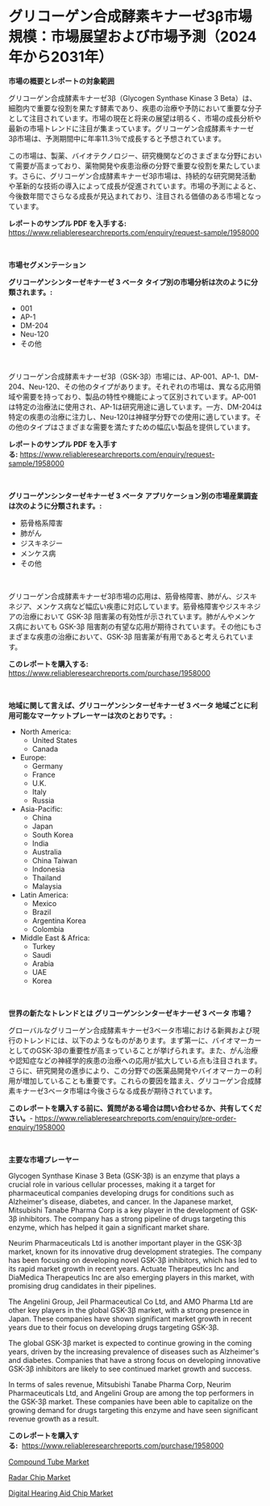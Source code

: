 <p><h1>グリコーゲン合成酵素キナーゼ3β市場規模：市場展望および市場予測（2024年から2031年）</h1></p><p><strong>市場の概要とレポートの対象範囲</strong></p>
<p><p>グリコーゲン合成酵素キナーゼ3β（Glycogen Synthase Kinase 3 Beta）は、細胞内で重要な役割を果たす酵素であり、疾患の治療や予防において重要な分子として注目されています。市場の現在と将来の展望は明るく、市場の成長分析や最新の市場トレンドに注目が集まっています。グリコーゲン合成酵素キナーゼ3β市場は、予測期間中に年率11.3％で成長すると予想されています。</p><p>この市場は、製薬、バイオテクノロジー、研究機関などのさまざまな分野において需要が高まっており、薬物開発や疾患治療の分野で重要な役割を果たしています。さらに、グリコーゲン合成酵素キナーゼ3β市場は、持続的な研究開発活動や革新的な技術の導入によって成長が促進されています。市場の予測によると、今後数年間でさらなる成長が見込まれており、注目される価値のある市場となっています。</p></p>
<p><strong>レポートのサンプル PDF を入手する:</strong> <a href="https://www.reliableresearchreports.com/enquiry/request-sample/1958000">https://www.reliableresearchreports.com/enquiry/request-sample/1958000</a></p>
<p>&nbsp;</p>
<p><strong>市場セグメンテーション</strong></p>
<p><strong>グリコーゲンシンターゼキナーゼ 3 ベータ タイプ別の市場分析は次のように分類されます。:</strong></p>
<p><ul><li>001</li><li>AP-1</li><li>DM-204</li><li>Neu-120</li><li>その他</li></ul></p>
<p>&nbsp;</p>
<p><p>グリコーゲン合成酵素キナーゼ3β（GSK-3β）市場には、AP-001、AP-1、DM-204、Neu-120、その他のタイプがあります。それぞれの市場は、異なる応用領域や需要を持っており、製品の特性や機能によって区別されています。AP-001は特定の治療法に使用され、AP-1は研究用途に適しています。一方、DM-204は特定の疾患の治療に注力し、Neu-120は神経学分野での使用に適しています。その他のタイプはさまざまな需要を満たすための幅広い製品を提供しています。</p></p>
<p><strong>レポートのサンプル PDF を入手する:</strong>&nbsp;<a href="https://www.reliableresearchreports.com/enquiry/request-sample/1958000">https://www.reliableresearchreports.com/enquiry/request-sample/1958000</a></p>
<p>&nbsp;</p>
<p><strong> グリコーゲンシンターゼキナーゼ 3 ベータ アプリケーション別の市場産業調査は次のように分類されます。:</strong></p>
<p><ul><li>筋骨格系障害</li><li>肺がん</li><li>ジスキネジー</li><li>メンケス病</li><li>その他</li></ul></p>
<p>&nbsp;</p>
<p><p>グリコーゲン合成酵素キナーゼ3β市場の応用は、筋骨格障害、肺がん、ジスキネジア、メンケス病など幅広い疾患に対応しています。筋骨格障害やジスキネジアの治療において GSK-3β 阻害薬の有効性が示されています。肺がんやメンケス病においても GSK-3β 阻害剤の有望な応用が期待されています。その他にもさまざまな疾患の治療において、GSK-3β 阻害薬が有用であると考えられています。</p></p>
<p><strong>このレポートを購入する:</strong>&nbsp; <a href="https://www.reliableresearchreports.com/purchase/1958000">https://www.reliableresearchreports.com/purchase/1958000</a></p>
<p>&nbsp;</p>
<p><strong>地域に関して言えば、グリコーゲンシンターゼキナーゼ 3 ベータ 地域ごとに利用可能なマーケットプレーヤーは次のとおりです。:</strong></p>
<p><ul>
    <li>
        North America:
        <ul>
            <li>United States</li>
            <li>Canada</li>
        </ul>
    </li>
    <li>
        Europe:
        <ul>
            <li>Germany</li>
            <li>France</li>
            <li>U.K.</li>
            <li>Italy</li>
            <li>Russia</li>
        </ul>
    </li>
    <li>
        Asia-Pacific:
        <ul>
            <li>China</li>
            <li>Japan</li>
            <li>South Korea</li>
            <li>India</li>
            <li>Australia</li>
            <li>China Taiwan</li>
            <li>Indonesia</li>
            <li>Thailand</li>
            <li>Malaysia</li>
        </ul>
    </li>
    <li>
        Latin America:
        <ul>
            <li>Mexico</li>
            <li>Brazil</li>
            <li>Argentina Korea</li>
            <li>Colombia</li>
        </ul>
    </li>
    <li>
        Middle East & Africa:
        <ul>
            <li>Turkey</li>
            <li>Saudi</li>
            <li>Arabia</li>
            <li>UAE</li>
            <li>Korea</li>
        </ul>
    </li>
    </ul></p>
<p>&nbsp;</p>
<p><strong>世界の新たなトレンドとは グリコーゲンシンターゼキナーゼ 3 ベータ 市場？</strong></p>
<p><p>グローバルなグリコーゲン合成酵素キナーゼ3ベータ市場における新興および現行のトレンドには、以下のようなものがあります。まず第一に、バイオマーカーとしてのGSK-3βの重要性が高まっていることが挙げられます。また、がん治療や認知症などの神経学的疾患の治療への応用が拡大している点も注目されます。さらに、研究開発の進歩により、この分野での医薬品開発やバイオマーカーの利用が増加していることも重要です。これらの要因を踏まえ、グリコーゲン合成酵素キナーゼ3ベータ市場は今後さらなる成長が期待されています。</p></p>
<p><strong>このレポートを購入する前に、質問がある場合は問い合わせるか、共有してください。</strong>- <a href="https://www.reliableresearchreports.com/enquiry/pre-order-enquiry/1958000">https://www.reliableresearchreports.com/enquiry/pre-order-enquiry/1958000</a></p>
<p>&nbsp;</p>
<p><strong>主要な市場プレーヤー</strong></p>
<p><p>Glycogen Synthase Kinase 3 Beta (GSK-3β) is an enzyme that plays a crucial role in various cellular processes, making it a target for pharmaceutical companies developing drugs for conditions such as Alzheimer's disease, diabetes, and cancer. In the Japanese market, Mitsubishi Tanabe Pharma Corp is a key player in the development of GSK-3β inhibitors. The company has a strong pipeline of drugs targeting this enzyme, which has helped it gain a significant market share.</p><p>Neurim Pharmaceuticals Ltd is another important player in the GSK-3β market, known for its innovative drug development strategies. The company has been focusing on developing novel GSK-3β inhibitors, which has led to its rapid market growth in recent years. Actuate Therapeutics Inc and DiaMedica Therapeutics Inc are also emerging players in this market, with promising drug candidates in their pipelines.</p><p>The Angelini Group, Jeil Pharmaceutical Co Ltd, and AMO Pharma Ltd are other key players in the global GSK-3β market, with a strong presence in Japan. These companies have shown significant market growth in recent years due to their focus on developing drugs targeting GSK-3β.</p><p>The global GSK-3β market is expected to continue growing in the coming years, driven by the increasing prevalence of diseases such as Alzheimer's and diabetes. Companies that have a strong focus on developing innovative GSK-3β inhibitors are likely to see continued market growth and success.</p><p>In terms of sales revenue, Mitsubishi Tanabe Pharma Corp, Neurim Pharmaceuticals Ltd, and Angelini Group are among the top performers in the GSK-3β market. These companies have been able to capitalize on the growing demand for drugs targeting this enzyme and have seen significant revenue growth as a result.</p></p>
<p><strong>このレポートを購入する:</strong>&nbsp;&nbsp;<a href="https://www.reliableresearchreports.com/purchase/1958000">https://www.reliableresearchreports.com/purchase/1958000</a></p>
<p><p><a href="https://cute-banjo-8ca.notion.site/Compound-Tube-Market-Share-Market-New-Trends-Analysis-Report-By-Type-By-Application-By-End-use--2ba3d04d1bff4b27b4861f564f23a811">Compound Tube Market</a></p><p><a href="https://github.com/pgtimber/Market-Research-Report-List-2/blob/main/radar-chip-market.md">Radar Chip Market</a></p><p><a href="https://github.com/lataunyatinikmelvin59ilbd0dv/Market-Research-Report-List-1/blob/main/digital-hearing-aid-chip-market.md">Digital Hearing Aid Chip Market</a></p></p>